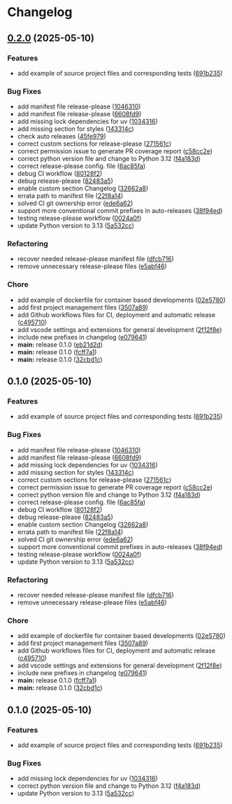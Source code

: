 # Changelog

## [0.2.0](https://github.com/davidpl064/python-template/compare/v0.1.0...v0.2.0) (2025-05-10)


### Features

* add example of source project files and corresponding tests ([691b235](https://github.com/davidpl064/python-template/commit/691b2354838552de7e105577c23e6de97f676dd2))


### Bug Fixes

* add manifest file release-please ([1046310](https://github.com/davidpl064/python-template/commit/1046310ef8bdc54104d839d9d151f7540353c172))
* add manifest file release-please ([6608fd9](https://github.com/davidpl064/python-template/commit/6608fd9a728d1559ab2db8f1e604dcee23afa72a))
* add missing lock dependencies for uv ([1034316](https://github.com/davidpl064/python-template/commit/1034316f38b75700dacc41141d1a2f9ee8179359))
* add missing section for styles ([143314c](https://github.com/davidpl064/python-template/commit/143314c774c6eaedba1e7368bc98c3c281fae892))
* check auto releases ([45fe979](https://github.com/davidpl064/python-template/commit/45fe979a49e7f4530a569ef06caab27c0919a448))
* correct custom sections for release-please ([271561c](https://github.com/davidpl064/python-template/commit/271561c629a23389e447b5c7649dac74adf3dd9c))
* correct permission issue to generate PR coverage report ([c58cc2e](https://github.com/davidpl064/python-template/commit/c58cc2ebc3e41738523ebb3ae3dcd96e8b2350d2))
* correct python version file and change to Python 3.12 ([f4a183d](https://github.com/davidpl064/python-template/commit/f4a183dbefed69b8080a454a757fbb1144d1302c))
* correct release-please config. file ([6ac85fa](https://github.com/davidpl064/python-template/commit/6ac85fa43cd9bdb5c3273435b57015b3152b914b))
* debug CI workflow ([80128f2](https://github.com/davidpl064/python-template/commit/80128f2f7208e0c7829d65d2f3915ca9edbeb8e9))
* debug release-please ([82483a5](https://github.com/davidpl064/python-template/commit/82483a503966ca6570b96fa8194cd33b7fbabd8c))
* enable custom section Changelog ([32662a8](https://github.com/davidpl064/python-template/commit/32662a8a9754bfd27ca4d764ca8aa63f566d8866))
* errata path to manifest file ([22f8a14](https://github.com/davidpl064/python-template/commit/22f8a1494b8c94bec14e9016381d17917de5cde8))
* solved CI git ownership error ([ede6a62](https://github.com/davidpl064/python-template/commit/ede6a62f477a3aefd8f0d2e17577fd421d49763c))
* support more conventional commit prefixes in auto-releases ([38f94ed](https://github.com/davidpl064/python-template/commit/38f94ed311892f149fa7c3267c0d83ccf88c0b31))
* testing release-please workflow ([0024a0f](https://github.com/davidpl064/python-template/commit/0024a0f4dbe18b3e75eb88b1c5ad950c6dec3c28))
* update Python version to 3.13 ([5a532cc](https://github.com/davidpl064/python-template/commit/5a532ccbf6cf2126e351fed5b56035ed3465e963))


### Refactoring

* recover needed release-please manifest file ([dfcb716](https://github.com/davidpl064/python-template/commit/dfcb71625654692743ef80e17c01e0efd0a71e3c))
* remove unnecessary release-please files ([e5abf46](https://github.com/davidpl064/python-template/commit/e5abf46e7f991cf69f22deb99b07f7a841b5a6b0))


### Chore

* add example of dockerfile for container based developments ([02e5780](https://github.com/davidpl064/python-template/commit/02e57809e8423f3fd96314a6374829b7b4fab981))
* add first project management files ([3507a89](https://github.com/davidpl064/python-template/commit/3507a89c56df4edc5e62505f1b052a28e126be74))
* add Github workflows files for CI, deployment and automatic release ([c495710](https://github.com/davidpl064/python-template/commit/c495710a6afdc2efaa403f947a65502f42c33949))
* add vscode settings and extensions for general development ([2f12f8e](https://github.com/davidpl064/python-template/commit/2f12f8e7db7367aaa447560439a7d88d02b34dbb))
* include new prefixes in changelog ([e079641](https://github.com/davidpl064/python-template/commit/e07964128aa0fdc637503dcf0ecf66a0446dce19))
* **main:** release 0.1.0 ([eb21d2d](https://github.com/davidpl064/python-template/commit/eb21d2d9cb17da0405560c433cee7ab750da4bd7))
* **main:** release 0.1.0 ([fcff7a1](https://github.com/davidpl064/python-template/commit/fcff7a1115d8d348ce170b91cdb8832c8b2d7c66))
* **main:** release 0.1.0 ([32cbd1c](https://github.com/davidpl064/python-template/commit/32cbd1c299112851be7be640889d00392212f725))

## 0.1.0 (2025-05-10)


### Features

* add example of source project files and corresponding tests ([691b235](https://github.com/davidpl064/python-template/commit/691b2354838552de7e105577c23e6de97f676dd2))


### Bug Fixes

* add manifest file release-please ([1046310](https://github.com/davidpl064/python-template/commit/1046310ef8bdc54104d839d9d151f7540353c172))
* add manifest file release-please ([6608fd9](https://github.com/davidpl064/python-template/commit/6608fd9a728d1559ab2db8f1e604dcee23afa72a))
* add missing lock dependencies for uv ([1034316](https://github.com/davidpl064/python-template/commit/1034316f38b75700dacc41141d1a2f9ee8179359))
* add missing section for styles ([143314c](https://github.com/davidpl064/python-template/commit/143314c774c6eaedba1e7368bc98c3c281fae892))
* correct custom sections for release-please ([271561c](https://github.com/davidpl064/python-template/commit/271561c629a23389e447b5c7649dac74adf3dd9c))
* correct permission issue to generate PR coverage report ([c58cc2e](https://github.com/davidpl064/python-template/commit/c58cc2ebc3e41738523ebb3ae3dcd96e8b2350d2))
* correct python version file and change to Python 3.12 ([f4a183d](https://github.com/davidpl064/python-template/commit/f4a183dbefed69b8080a454a757fbb1144d1302c))
* correct release-please config. file ([6ac85fa](https://github.com/davidpl064/python-template/commit/6ac85fa43cd9bdb5c3273435b57015b3152b914b))
* debug CI workflow ([80128f2](https://github.com/davidpl064/python-template/commit/80128f2f7208e0c7829d65d2f3915ca9edbeb8e9))
* debug release-please ([82483a5](https://github.com/davidpl064/python-template/commit/82483a503966ca6570b96fa8194cd33b7fbabd8c))
* enable custom section Changelog ([32662a8](https://github.com/davidpl064/python-template/commit/32662a8a9754bfd27ca4d764ca8aa63f566d8866))
* errata path to manifest file ([22f8a14](https://github.com/davidpl064/python-template/commit/22f8a1494b8c94bec14e9016381d17917de5cde8))
* solved CI git ownership error ([ede6a62](https://github.com/davidpl064/python-template/commit/ede6a62f477a3aefd8f0d2e17577fd421d49763c))
* support more conventional commit prefixes in auto-releases ([38f94ed](https://github.com/davidpl064/python-template/commit/38f94ed311892f149fa7c3267c0d83ccf88c0b31))
* testing release-please workflow ([0024a0f](https://github.com/davidpl064/python-template/commit/0024a0f4dbe18b3e75eb88b1c5ad950c6dec3c28))
* update Python version to 3.13 ([5a532cc](https://github.com/davidpl064/python-template/commit/5a532ccbf6cf2126e351fed5b56035ed3465e963))


### Refactoring

* recover needed release-please manifest file ([dfcb716](https://github.com/davidpl064/python-template/commit/dfcb71625654692743ef80e17c01e0efd0a71e3c))
* remove unnecessary release-please files ([e5abf46](https://github.com/davidpl064/python-template/commit/e5abf46e7f991cf69f22deb99b07f7a841b5a6b0))


### Chore

* add example of dockerfile for container based developments ([02e5780](https://github.com/davidpl064/python-template/commit/02e57809e8423f3fd96314a6374829b7b4fab981))
* add first project management files ([3507a89](https://github.com/davidpl064/python-template/commit/3507a89c56df4edc5e62505f1b052a28e126be74))
* add Github workflows files for CI, deployment and automatic release ([c495710](https://github.com/davidpl064/python-template/commit/c495710a6afdc2efaa403f947a65502f42c33949))
* add vscode settings and extensions for general development ([2f12f8e](https://github.com/davidpl064/python-template/commit/2f12f8e7db7367aaa447560439a7d88d02b34dbb))
* include new prefixes in changelog ([e079641](https://github.com/davidpl064/python-template/commit/e07964128aa0fdc637503dcf0ecf66a0446dce19))
* **main:** release 0.1.0 ([fcff7a1](https://github.com/davidpl064/python-template/commit/fcff7a1115d8d348ce170b91cdb8832c8b2d7c66))
* **main:** release 0.1.0 ([32cbd1c](https://github.com/davidpl064/python-template/commit/32cbd1c299112851be7be640889d00392212f725))

## 0.1.0 (2025-05-10)


### Features

* add example of source project files and corresponding tests ([691b235](https://github.com/davidpl064/python-template/commit/691b2354838552de7e105577c23e6de97f676dd2))


### Bug Fixes

* add missing lock dependencies for uv ([1034316](https://github.com/davidpl064/python-template/commit/1034316f38b75700dacc41141d1a2f9ee8179359))
* correct python version file and change to Python 3.12 ([f4a183d](https://github.com/davidpl064/python-template/commit/f4a183dbefed69b8080a454a757fbb1144d1302c))
* update Python version to 3.13 ([5a532cc](https://github.com/davidpl064/python-template/commit/5a532ccbf6cf2126e351fed5b56035ed3465e963))

